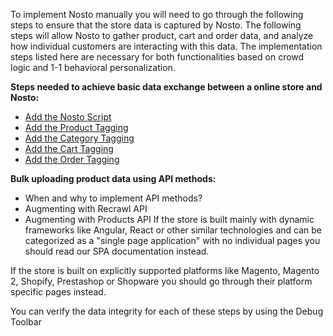 
To implement Nosto manually you will need to go through the following steps to ensure that the store data is captured by Nosto. The following steps will allow Nosto to gather product, cart and order data, and analyze how individual customers are interacting with this data. The implementation steps listed here are necessary for both functionalities based on crowd logic and 1-1 behavioral personalization.

**Steps needed to achieve basic data exchange between a online store and Nosto:**

  * [Add the Nosto Script](Add-Nosto-script)
  * [Add the Product Tagging](Product-Tagging)
  * [Add the Category Tagging](Category-Tagging)
  * [Add the Cart Tagging](Cart-Tagging)
  * [Add the Order Tagging](Order-Tagging)

**Bulk uploading product data using API methods:**
* When and why to implement API methods?
* Augmenting with Recrawl API
* Augmenting with Products API
If the store is built mainly with dynamic frameworks like Angular, React or other similar technologies and can be categorized as a "single page application" with no individual pages you should read our SPA documentation instead.

If the store is built on explicitly supported platforms like Magento, Magento 2, Shopify, Prestashop or Shopware you should go through their platform specific pages instead.

You can verify the data integrity for each of these steps by using the Debug Toolbar 